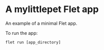 # A mylittlepet Flet app

An example of a minimal Flet app.

To run the app:

```
flet run [app_directory]
```